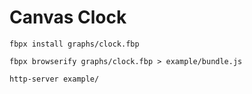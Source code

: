 # Canvas Clock

`fbpx install graphs/clock.fbp`

`fbpx browserify graphs/clock.fbp > example/bundle.js`

`http-server example/`
